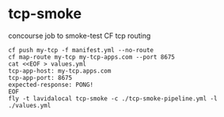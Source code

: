 # tcp-smoke
concourse job to smoke-test CF tcp routing

```
cf push my-tcp -f manifest.yml --no-route
cf map-route my-tcp my-tcp-apps.com --port 8675
cat <<EOF > values.yml
tcp-app-host: my-tcp.apps.com
tcp-app-port: 8675
expected-response: PONG!
EOF
fly -t lavidalocal tcp-smoke -c ./tcp-smoke-pipeline.yml -l ./values.yml
```

